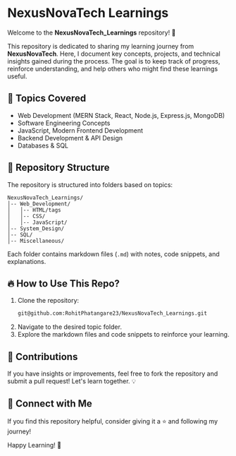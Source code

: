 # NexusNovaTech Learnings

Welcome to the **NexusNovaTech_Learnings** repository! 🚀

This repository is dedicated to sharing my learning journey from **NexusNovaTech**. Here, I document key concepts, projects, and technical insights gained during the process. The goal is to keep track of progress, reinforce understanding, and help others who might find these learnings useful.

## 📌 Topics Covered
- Web Development (MERN Stack, React, Node.js, Express.js, MongoDB)
- Software Engineering Concepts
- JavaScript, Modern Frontend Development
- Backend Development & API Design
- Databases & SQL


## 📂 Repository Structure
The repository is structured into folders based on topics:

```
NexusNovaTech_Learnings/
│-- Web_Development/
│   │-- HTML/tags
│   │-- CSS/
│   │-- JavaScript/
│-- System_Design/
│-- SQL/
│-- Miscellaneous/
```

Each folder contains markdown files (`.md`) with notes, code snippets, and explanations.

## 🔥 How to Use This Repo?
1. Clone the repository:
   ```sh
   git@github.com:RohitPhatangare23/NexusNovaTech_Learnings.git
   ```
2. Navigate to the desired topic folder.
3. Explore the markdown files and code snippets to reinforce your learning.

## 🤝 Contributions
If you have insights or improvements, feel free to fork the repository and submit a pull request! Let's learn together. 💡

## 📢 Connect with Me
If you find this repository helpful, consider giving it a ⭐ and following my journey!

Happy Learning! 🚀

